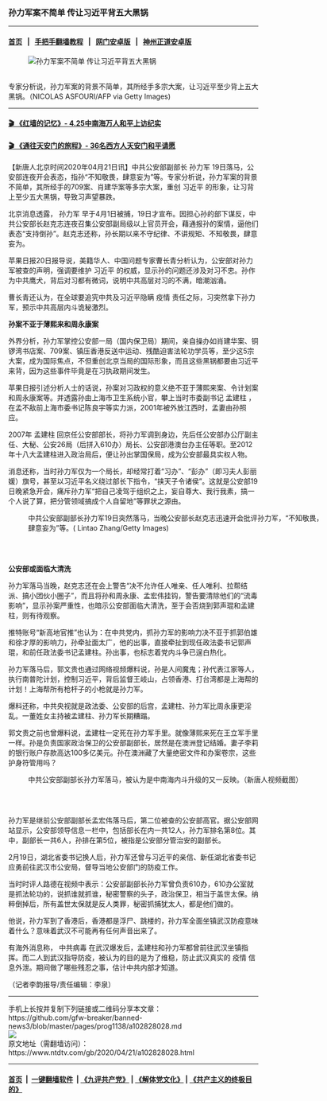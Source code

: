 ### 孙力军案不简单 传让习近平背五大黑锅
------------------------

#### [首页](https://github.com/gfw-breaker/banned-news3/blob/master/README.md) &nbsp;&nbsp;|&nbsp;&nbsp; [手把手翻墙教程](https://github.com/gfw-breaker/guides/wiki) &nbsp;&nbsp;|&nbsp;&nbsp; [网门安卓版](https://github.com/oGate2/oGate) &nbsp;&nbsp;|&nbsp;&nbsp; [神州正道安卓版](https://github.com/SzzdOgate/update) 



<div><div class="featured_image">
 <figure>
  <img alt="孙力军案不简单 传让习近平背五大黑锅" src="https://i.ntdtv.com/assets/uploads/2020/04/GettyImages-926630864-800x450.jpg"/>
 </figure><br/>
 <span class="caption">
  专家分析说，孙力军案的背景不简单，其所经手多宗大案，让习近平至少背上五大黑锅。（NICOLAS ASFOURI/AFP via Getty Images)
 </span>
</div>
</div><hr/>

#### [ 🎬  《红墙的记忆》- 4.25中南海万人和平上访纪实](http://141.164.39.94:10000/videos/legend/425.html)

 #### [ 🎬  《通往天安门的旅程》- 36名西方人天安门和平请愿 ](http://141.164.39.94:10000/videos/legend/JTT.html)

<div><div class="post_content" itemprop="articleBody">
 <p>
  【新唐人北京时间2020年04月21日讯】中共公安部副部长
  <ok href="https://www.ntdtv.com/gb/孙力军.htm">
   孙力军
  </ok>
  19日落马，公安部连夜开会表态，指孙“不知敬畏，肆意妄为”等。专家分析说，孙力军案的背景不简单，其所经手的709案、肖建华案等多宗大案，重创
  <ok href="https://www.ntdtv.com/gb/习近平.htm">
   习近平
  </ok>
  的形象，让习背上至少五大黑锅，导致习声望暴跌。
 </p>
 <p>
  北京消息透露，
  <ok href="https://www.ntdtv.com/gb/孙力军.htm">
   孙力军
  </ok>
  早于4月1日被捕，19日才宣布。因担心孙的部下谋反，中共公安部长赵克志连夜召集公安部副局级以上官员开会，藉通报孙的案情，逼他们表态“支持倒孙”。赵克志还称，孙长期以来不守纪律、不讲规矩、不知敬畏，肆意妄为。
 </p>
 <p>
  苹果日报20日报导说，美籍华人、中国问题专家曹长青分析认为，公安部对孙力军被查的声明，强调要维护
  <ok href="https://www.ntdtv.com/gb/习近平.htm">
   习近平
  </ok>
  的权威，显示孙的问题还涉及对习不忠。孙作为中共鹰犬，背后对习都有微词，说明中共高层对习的不满，暗潮汹涌。
 </p>
 <p>
  曹长青还认为，在全球要追究中共及习近平隐瞒
  <ok href="https://www.ntdtv.com/gb/疫情.htm">
   疫情
  </ok>
  责任之际，习突然拿下孙力军，预示中共高层内斗诡秘激烈。
 </p>
 <p>
  <strong>
   孙案不亚于薄熙来和周永康案
  </strong>
 </p>
 <p>
  外界分析，孙力军掌控公安部一局（国内保卫局）期间，亲自操办如肖建华案、铜锣湾书店案、709案、镇压香港反送中运动、残酷迫害法轮功学员等，至少这5宗大案，成为国际焦点，不但重创北京当局的国际形象，而且这些黑锅都要由习近平来背，因为这些事件毕竟是在习执政期间发生。
 </p>
 <p>
  苹果日报引述分析人士的话说，孙案对习政权的意义绝不亚于薄熙来案、令计划案和周永康案等。并透露孙由上海市卫生系统小官，攀上当时市委副书记
  <ok href="https://www.ntdtv.com/gb/孟建柱.htm">
   孟建柱
  </ok>
  ，在孟不敌前上海市委书记陈良宇等实力派，2001年被外放江西时，孟妻由孙照应。
 </p>
 <p>
  2007年
  <ok href="https://www.ntdtv.com/gb/孟建柱.htm">
   孟建柱
  </ok>
  回京任公安部部长，将孙力军调到身边，先后任公安部办公厅副主任、大秘、公安26局（后拼入610办）局长、公安部港澳台办主任等职。至2012年十八大孟建柱进入政治局后，便让孙出掌国保局，成为公安部最具实权人物。
 </p>
 <p>
  消息还称，当时孙力军仅为一个局长，却经常打着“习办”、“彭办”（即习夫人彭丽媛）旗号，甚至以习近平名义绕过部长下指令，“挟天子令诸侯”。这就是公安部19日晚紧急开会，痛斥孙力军“把自己凌驾于组织之上，妄自尊大、我行我素，搞一个人说了算，把分管领域搞成个人自留地”等罪状之源由。
 </p>
 <figure class="wp-caption alignnone" id="attachment_102827126" style="width: 600px">
  <ok href="https://i.ntdtv.com/assets/uploads/2020/04/GettyImages-648987908.jpg">
   <img alt="" class="size-medium wp-image-102827126" src="https://i.ntdtv.com/assets/uploads/2020/04/GettyImages-648987908-600x338.jpg"/>
  </ok>
  <br/><figcaption class="wp-caption-text">
   中共公安部副部长孙力军19日突然落马，当晚公安部长赵克志迅速开会批评孙力军，“不知敬畏，肆意妄为”等。( Lintao Zhang/Getty Images)
  </figcaption><br/>
 </figure><br/>
 <p>
  <strong>
   公安部或面临大清洗
  </strong>
 </p>
 <p>
  孙力军落马当晚，赵克志还在会上警告“决不允许任人唯亲、任人唯利、拉帮结派、搞小团伙小圈子”，而且将孙和周永康、孟宏伟挂钩，警告要清除他们的“流毒影响”，显示孙案严重性，也暗示公安部面临大清洗，至于会否烧到郭声琨和孟建柱，则有待观察。
 </p>
 <p>
  推特账号“新高地官推”也认为：在中共党内，抓孙力军的影响力决不亚于抓郭伯雄和徐才厚的影响力，孙牵扯面太广，他的出事，直接牵扯到现任政法委书记郭声琨，和前任政法委书记孟建柱。孙出事，也标志着党内斗争已逞白热化。
 </p>
 <p>
  孙力军落马后，郭文贵也通过网络视频爆料说，孙是人间魔鬼；孙代表江家等人，执行南普陀计划，控制习近平，背后监督王岐山，占领香港、打台湾都是上海帮的计划！上海帮所有枪杆子的小枪就是孙力军。
 </p>
 <p>
  爆料还称，中共央视就是政法委、公安部的后宫，孟建柱、孙力军比周永康更淫乱。一董姓女主持被孟建柱、孙力军长期糟蹋。
 </p>
 <p>
  郭文贵之前也曾爆料说，孟建柱一定死在孙力军手里。就像薄熙来死在王立军手里一样。孙是负责国家政治保卫的公安部副部长，居然是在澳洲登记结婚。妻子李莉的银行账户存款高达100多亿美元。孙在澳洲藏了大量绝密文件和办案卷宗，这些护身符管用吗？
 </p>
 <figure class="wp-caption alignnone" id="attachment_102827027" style="width: 600px">
  <ok href="https://i.ntdtv.com/assets/uploads/2020/04/thumbnail_d-976-1.jpg">
   <img alt="" class="size-medium wp-image-102827027" src="https://i.ntdtv.com/assets/uploads/2020/04/thumbnail_d-976-1-600x338.jpg"/>
  </ok>
  <br/><figcaption class="wp-caption-text">
   中共公安部副部长孙力军落马，被认为是中南海内斗升级的又一反映。（新唐人视频截图）
  </figcaption><br/>
 </figure><br/>
 <p>
  孙力军是继前公安部副部长孟宏伟落马后，第二位被查的公安部高官。据公安部网站显示，公安部领导信息一栏中，包括部长在内一共12人，孙力军排名第8位。其中，副部长一共6人，孙排在第5位，被指是公安部分管治安的副部长。
 </p>
 <p>
  2月19日，湖北省委书记换人后，孙力军还曾与习近平的亲信、新任湖北省委书记应勇前往武汉市公安局，督导当地公安部门的防疫工作。
 </p>
 <p>
  当时时评人路德在视频中表示：公安部副部长孙力军曾负责610办，610办公室就是抓法轮功的，说抓谁就抓谁，秘密警察的头子，政治保卫，相当于盖世太保。纳粹倒掉后，所有盖世太保就是反人类罪，秘密抓捕犹太人，都是他们做的。
 </p>
 <p>
  他说，孙力军到了香港后，香港都是浮尸、跳楼的，孙力军全面坐镇武汉防疫意味着什么？意味着武汉不可能再有任何声音出来了。
 </p>
 <p>
  有海外消息称，
  <ok href="https://www.ntdtv.com/gb/中共病毒.htm">
   中共病毒
  </ok>
  在武汉爆发后，孟建柱和孙力军都曾前往武汉坐镇指挥。而二人到武汉指导防疫，被认为的目的是为了维稳，防止武汉真实的
  <ok href="https://www.ntdtv.com/gb/疫情.htm">
   疫情
  </ok>
  信息外泄。期间做了哪些残忍之事，估计中共内部才知道。
 </p>
 <p>
  （记者李韵报导/责任编辑：李泉）
 </p>
 <div class="single_ad">
 </div>
</div>
</div>
<hr/>
手机上长按并复制下列链接或二维码分享本文章：<br/>
https://github.com/gfw-breaker/banned-news3/blob/master/pages/prog1138/a102828028.md <br/>
<a href='https://github.com/gfw-breaker/banned-news3/blob/master/pages/prog1138/a102828028.md'><img src='https://github.com/gfw-breaker/banned-news3/blob/master/pages/prog1138/a102828028.md.png'/></a> <br/>
原文地址（需翻墙访问）：https://www.ntdtv.com/gb/2020/04/21/a102828028.html


------------------------
#### [首页](https://github.com/gfw-breaker/banned-news3/blob/master/README.md) &nbsp;|&nbsp; [一键翻墙软件](https://github.com/gfw-breaker/nogfw/blob/master/README.md) &nbsp;| [《九评共产党》](https://github.com/gfw-breaker/9ping.md/blob/master/README.md#九评之一评共产党是什么) | [《解体党文化》](https://github.com/gfw-breaker/jtdwh.md/blob/master/README.md) | [《共产主义的终极目的》](https://github.com/gfw-breaker/gczydzjmd.md/blob/master/README.md)


<img src='http://gfw-breaker.win/banned-news3/pages/prog1138/a102828028.md' width='0px' height='0px'/>
